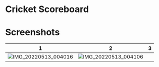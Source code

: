 # Cricket Scoreboard



# Screenshots
| 1 | 2 | 3 |
|---|---|---|
![IMG_20220513_004016](https://user-images.githubusercontent.com/76812499/168150924-90adeb86-2a30-4c8e-85c1-e1ab27ee9408.jpg)| ![IMG_20220513_004106](https://user-images.githubusercontent.com/76812499/168150931-c74de4c5-de6f-40de-ae4d-0ec4663828e2.jpg)



